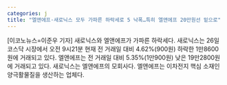```yaml
---
categories: j
title: "엘앤에프·새로닉스 모두 가파른 하락세로 5 낙폭…특히 엘앤에프 20만원선 밑으로"
---
```

[이코노뉴스=이준우 기자] 새로닉스와 엘앤에프가 가파른 하락세다. 새로닉스는 26일 코스닥 시장에서 오전 9시21분 현재 전 거래일 대비 4.62%(900원) 하락한 1만8600원에 거래되고 있다. 엘앤에프는 전 거래일 대비 5.35%(1만900원) 낮은 19만2800원에 거래되고 있다. 새로닉스는 엘앤에프의 모회사다. 엘앤에프는 이차전지 핵심 소재인 양극활물질을 생산하는 업체다.
